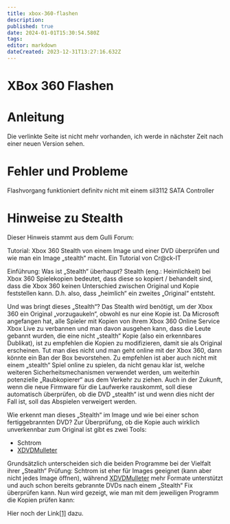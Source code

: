 ```yaml
---
title: xbox-360-flashen
description: 
published: true
date: 2024-01-01T15:30:54.580Z
tags: 
editor: markdown
dateCreated: 2023-12-31T13:27:16.632Z
---
```


# XBox 360 Flashen

# <span class="mw-headline" id="bkmrk-anleitung-1">Anleitung</span>

Die verlinkte Seite ist nicht mehr vorhanden, ich werde in nächster Zeit nach einer neuen Version sehen.

# <span class="mw-headline" id="bkmrk-fehler-und-probleme-1">Fehler und Probleme</span>

Flashvorgang funktioniert definitv nicht mit einem sil3112 SATA Controller

# <span class="mw-headline" id="bkmrk-hinweise-zu-stealth-1">Hinweise zu Stealth</span>

Dieser Hinweis stammt aus dem Gulli Forum:

Tutorial: Xbox 360 Stealth von einem Image und einer DVD überprüfen und wie man ein Image „stealth“ macht. Ein Tutorial von Cr@ck-IT

Einführung: Was ist „Stealth“ überhaupt? Stealth (eng.: Heimlichkeit) bei Xbox 360 Spielekopien bedeutet, dass diese so kopiert / behandelt sind, dass die Xbox 360 keinen Unterschied zwischen Original und Kopie feststellen kann. D.h. also, dass „heimlich“ ein zweites „Original“ entsteht.

Und was bringt dieses „Stealth“? Das Stealth wird benötigt, um der Xbox 360 ein Original „vorzugaukeln“, obwohl es nur eine Kopie ist. Da Microsoft angefangen hat, alle Spieler mit Kopien von ihrem Xbox 360 Online Service Xbox Live zu verbannen und man davon ausgehen kann, dass die Leute gebannt wurden, die eine nicht „stealth“ Kopie (also ein erkennbares Dublikat), ist zu empfehlen die Kopien zu modifizieren, damit sie als Original erscheinen. Tut man dies nicht und man geht online mit der Xbox 360, dann könnte ein Ban der Box bevorstehen. Zu empfehlen ist aber auch nicht mit einem „stealth“ Spiel online zu spielen, da nicht genau klar ist, welche weiteren Sicherheitsmechanismen verwendet werden, um weiterhin potenzielle „Raubkopierer“ aus dem Verkehr zu ziehen. Auch in der Zukunft, wenn die neue Firmware für die Laufwerke rauskommt, soll diese automatisch überprüfen, ob die DVD „stealth“ ist und wenn dies nicht der Fall ist, soll das Abspielen verweigert werden.

Wie erkennt man dieses „Stealth“ im Image und wie bei einer schon fertiggebrannten DVD? Zur Überprüfung, ob die Kopie auch wirklich unverkennbar zum Original ist gibt es zwei Tools:

- Schtrom
- [XDVDMulleter](https://wiki.eidolf.de/index.php?title=XBox_360_Stealth_Sicherheitskopien&action=edit&redlink=1 "XBox 360 Stealth Sicherheitskopien (Seite nicht vorhanden)")

Grundsätzlich unterscheiden sich die beiden Programme bei der Vielfalt ihrer „Stealth“ Prüfung: Schtrom ist eher für Images geeignet (kann aber nicht jedes Image öffnen), während [XDVDMulleter](https://wiki.eidolf.de/index.php?title=XBox_360_Stealth_Sicherheitskopien&action=edit&redlink=1 "XBox 360 Stealth Sicherheitskopien (Seite nicht vorhanden)") mehr Formate unterstützt und auch schon bereits gebrannte DVDs nach einem „Stealth“ Fix überprüfen kann. Nun wird gezeigt, wie man mit dem jeweiligen Programm die Kopien prüfen kann:

Hier noch der Link[\[1\]](http://board.gulli.com/thread/777203-tut-stealth-von-image-und-dvd-berprfen-und-wie-man-ein-image-stealth-macht/) dazu.